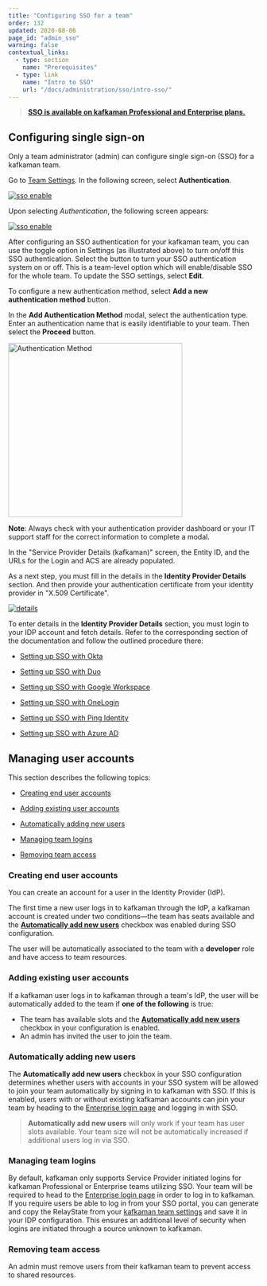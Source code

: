 ```yaml
---
title: "Configuring SSO for a team"
order: 132
updated: 2020-08-06
page_id: "admin_sso"
warning: false
contextual_links:
  - type: section
    name: "Prerequisites"
  - type: link
    name: "Intro to SSO"
    url: "/docs/administration/sso/intro-sso/"
---
```


> __[SSO is available on kafkaman Professional and Enterprise plans.](https://www.kafkaman.com/pricing)__

## Configuring single sign-on

Only a team administrator (admin) can configure single sign-on (SSO) for a kafkaman team.

Go to [Team Settings](https://app.getkafkaman.com/dashboard/teams/edit). In the following screen, select **Authentication**.

[![sso enable](https://assets.kafkaman.com/kafkaman-docs/edit-team-profile.jpg)](https://assets.kafkaman.com/kafkaman-docs/edit-team-profile.jpg)

Upon selecting *Authentication*, the following screen appears:

[![sso enable](https://assets.kafkaman.com/kafkaman-docs/configured-auths.jpg)](https://assets.kafkaman.com/kafkaman-docs/configured-auths.jpg)

After configuring an SSO authentication for your kafkaman team, you can use the toggle option in Settings (as illustrated above) to turn on/off this SSO authentication. Select the button to turn your SSO authentication system on or off. This is a team-level option which will enable/disable SSO for the whole team. To update the SSO settings, select **Edit**.

To configure a new authentication method, select **Add a new authentication method** button.

In the **Add Authentication Method** modal, select the authentication type. Enter an authentication name that is easily identifiable to your team. Then select the **Proceed** button.

<img src="https://assets.kafkaman.com/kafkaman-docs/add-auth-method.jpg" width="350px" alt="Authentication Method"/>

**Note**: Always check with your authentication provider dashboard or your IT support staff for the correct information to complete a modal.

In the "Service Provider Details (kafkaman)" screen, the Entity ID, and the URLs for the Login and ACS are already populated.

As a next step, you must fill in the details in the **Identity Provider Details** section. And then provide your authentication certificate from your identity provider in "X.509 Certificate".

   [![details](https://assets.kafkaman.com/kafkaman-docs/server-provider-details.jpg)](https://assets.kafkaman.com/kafkaman-docs/server-provider-details.jpg)

To enter details in the **Identity Provider Details** section, you must login to your IDP account and fetch details. Refer to the corresponding section of the documentation and follow the outlined procedure there:

* [Setting up SSO with Okta](/docs/administration/sso/okta/)

* [Setting up SSO with Duo](/docs/administration/sso/duo/)

* [Setting up SSO with Google Workspace](/docs/administration/sso/google-workspace/)

* [Setting up SSO with OneLogin](/docs/administration/sso/onelogin/)

* [Setting up SSO with Ping Identity](/docs/administration/sso/ping-identity/)

* [Setting up SSO with Azure AD](/docs/administration/sso/azure-ad/)

## Managing user accounts

This section describes the following topics:

* [Creating end user accounts](#creating-end-user-accounts)

* [Adding existing user accounts](#adding-existing-user-accounts)

* [Automatically adding new users](#automatically-adding-new-users)

* [Managing team logins](#managing-team-logins)

* [Removing team access](#removing-team-access)

### Creating end user accounts

You can create an account for a user in the Identity Provider (IdP).

The first time a new user logs in to kafkaman through the IdP, a kafkaman account is created under two conditions—the team has seats available and the [**Automatically add new users**](#automatically-adding-new-users) checkbox was enabled during SSO configuration.

The user will be automatically associated to the team with a **developer** role and have access to team resources.

### Adding existing user accounts

If a kafkaman user logs in to kafkaman through a team's IdP, the user will be automatically added to the team if **one of the following** is true:

* The team has available slots and the [**Automatically add new users**](#automatically-adding-new-users) checkbox in your configuration is enabled.
* An admin has invited the user to join the team.

### Automatically adding new users

The **Automatically add new users** checkbox in your SSO configuration determines whether users with accounts in your SSO system will be allowed to join your team automatically by signing in to kafkaman with SSO. If this is enabled, users with or without existing kafkaman accounts can join your team by heading to the [Enterprise login page](https://identity.getkafkaman.com/enterprise/login) and logging in with SSO.

> **Automatically add new users** will only work if your team has user slots available. Your team size will not be automatically increased if additional users log in via SSO.

### Managing team logins

By default, kafkaman only supports Service Provider initiated logins for kafkaman Professional or Enterprise teams utilizing SSO. Your team will be required to head to the [Enterprise login page](https://identity.getkafkaman.com/enterprise/login) in order to log in to kafkaman. If you require users be able to log in from your SSO portal, you can generate and copy the RelayState from your [kafkaman team settings](http://go.kafkaman.co/settings/team/auth) and save it in your IDP configuration. This ensures an additional level of security when logins are initiated through a source unknown to kafkaman.

### Removing team access

An admin must remove users from their kafkaman team to prevent access to shared resources.
